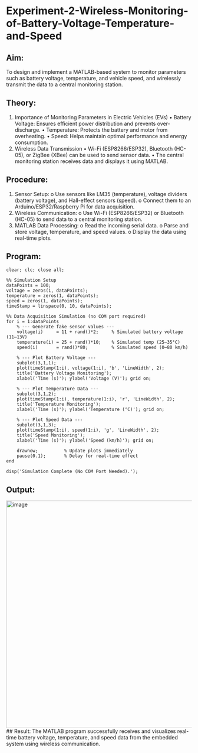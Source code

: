 # Experiment-2-Wireless-Monitoring-of-Battery-Voltage-Temperature-and-Speed

## Aim:
To design and implement a MATLAB-based system to monitor parameters such as battery voltage, temperature, and vehicle speed, and wirelessly transmit the data to a central monitoring station.
 
## Theory:
1. Importance of Monitoring Parameters in Electric Vehicles (EVs)
•	Battery Voltage: Ensures efficient power distribution and prevents over-discharge.
•	Temperature: Protects the battery and motor from overheating.
•	Speed: Helps maintain optimal performance and energy consumption.
2. Wireless Data Transmission
•	Wi-Fi (ESP8266/ESP32), Bluetooth (HC-05), or ZigBee (XBee) can be used to send sensor data.
•	The central monitoring station receives data and displays it using MATLAB.
 
## Procedure:
1.	Sensor Setup:
o	Use sensors like LM35 (temperature), voltage dividers (battery voltage), and Hall-effect sensors (speed).
o	Connect them to an Arduino/ESP32/Raspberry Pi for data acquisition.
2.	Wireless Communication:
o	Use Wi-Fi (ESP8266/ESP32) or Bluetooth (HC-05) to send data to a central monitoring station.
3.	MATLAB Data Processing:
o	Read the incoming serial data.
o	Parse and store voltage, temperature, and speed values.
o	Display the data using real-time plots.
 
## Program:
```
clear; clc; close all;

%% Simulation Setup
dataPoints = 100;
voltage = zeros(1, dataPoints);
temperature = zeros(1, dataPoints);
speed = zeros(1, dataPoints);
timeStamp = linspace(0, 10, dataPoints);

%% Data Acquisition Simulation (no COM port required)
for i = 1:dataPoints
    % --- Generate fake sensor values ---
    voltage(i)     = 11 + rand()*2;     % Simulated battery voltage (11–13V)
    temperature(i) = 25 + rand()*10;    % Simulated temp (25–35°C)
    speed(i)       = rand()*80;         % Simulated speed (0–80 km/h)
    
    % --- Plot Battery Voltage ---
    subplot(3,1,1);
    plot(timeStamp(1:i), voltage(1:i), 'b', 'LineWidth', 2);
    title('Battery Voltage Monitoring');
    xlabel('Time (s)'); ylabel('Voltage (V)'); grid on;
    
    % --- Plot Temperature Data ---
    subplot(3,1,2);
    plot(timeStamp(1:i), temperature(1:i), 'r', 'LineWidth', 2);
    title('Temperature Monitoring');
    xlabel('Time (s)'); ylabel('Temperature (°C)'); grid on;
    
    % --- Plot Speed Data ---
    subplot(3,1,3);
    plot(timeStamp(1:i), speed(1:i), 'g', 'LineWidth', 2);
    title('Speed Monitoring');
    xlabel('Time (s)'); ylabel('Speed (km/h)'); grid on;
    
    drawnow;          % Update plots immediately
    pause(0.1);       % Delay for real-time effect
end

disp('Simulation Complete (No COM Port Needed).');
```
## Output:
<img width="705" height="616" alt="image" src="https://github.com/user-attachments/assets/1b171da1-69ed-4817-b8eb-c3d2741da953" />
## Result:
The MATLAB program successfully receives and visualizes real-time battery voltage, temperature, and speed data from the embedded system using wireless communication.

